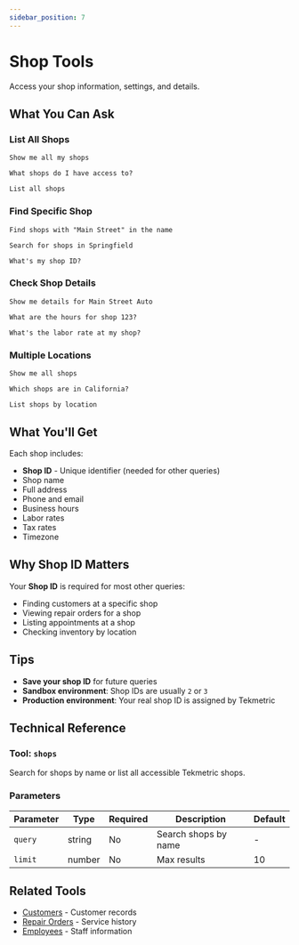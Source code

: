 ```yaml
---
sidebar_position: 7
---
```


# Shop Tools

Access your shop information, settings, and details.

## What You Can Ask

### List All Shops

```
Show me all my shops
```

```
What shops do I have access to?
```

```
List all shops
```

### Find Specific Shop

```
Find shops with "Main Street" in the name
```

```
Search for shops in Springfield
```

```
What's my shop ID?
```

### Check Shop Details

```
Show me details for Main Street Auto
```

```
What are the hours for shop 123?
```

```
What's the labor rate at my shop?
```

### Multiple Locations

```
Show me all shops
```

```
Which shops are in California?
```

```
List shops by location
```

## What You'll Get

Each shop includes:
- **Shop ID** - Unique identifier (needed for other queries)
- Shop name
- Full address
- Phone and email
- Business hours
- Labor rates
- Tax rates
- Timezone

## Why Shop ID Matters

Your **Shop ID** is required for most other queries:
- Finding customers at a specific shop
- Viewing repair orders for a shop
- Listing appointments at a shop
- Checking inventory by location

## Tips

- **Save your shop ID** for future queries
- **Sandbox environment**: Shop IDs are usually `2` or `3`
- **Production environment**: Your real shop ID is assigned by Tekmetric

## Technical Reference

### Tool: `shops`

Search for shops by name or list all accessible Tekmetric shops.

### Parameters

| Parameter | Type | Required | Description | Default |
|-----------|------|----------|-------------|---------|
| `query` | string | No | Search shops by name | - |
| `limit` | number | No | Max results | 10 |

## Related Tools

- [Customers](./customers.md) - Customer records
- [Repair Orders](./repair-orders.md) - Service history
- [Employees](./employees.md) - Staff information
